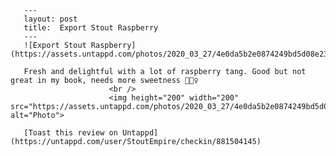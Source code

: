 
       ---
       layout: post
       title:  Export Stout Raspberry
       ---
       ![Export Stout Raspberry](https://assets.untappd.com/photos/2020_03_27/4e0da5b2e0874249bd5d08e230f04a2f_200x200.jpg)

       Fresh and delightful with a lot of raspberry tang. Good but not great in my book, needs more sweetness 💁🏼‍♀️
						  <br />
						  <img height="200" width="200" src="https://assets.untappd.com/photos/2020_03_27/4e0da5b2e0874249bd5d08e230f04a2f_200x200.jpg" alt="Photo">         
						
       [Toast this review on Untappd](https://untappd.com/user/StoutEmpire/checkin/881504145)
       